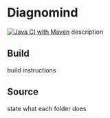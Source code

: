 # Diagnomind
[![Java CI with Maven](https://github.com/diagnomind/web-server/actions/workflows/maven.yml/badge.svg)](https://github.com/diagnomind/web-server/actions/workflows/maven.yml)
description

## Build
build instructions

## Source
state what each folder does